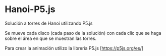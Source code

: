# Hanoi-P5.js
Solución a torres de Hanoi utilizando P5.js

Se mueve cada disco (cada paso de la solución) con cada clic que se haga sobre el área en que se muestran las torres.

Para crear la animación utilizo la librería P5.js [https://p5js.org/es/]
